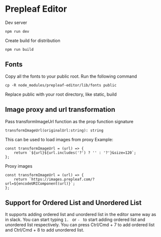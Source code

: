# Prepleaf Editor

Dev server

```
npm run dev
```

Create build for distribution

```
npm run build
```

## Fonts

Copy all the fonts to your public root. Run the following command

```
cp -R node_modules/prepleaf-editor/lib/fonts public
```

Replace public with your root directory, like static, build

## Image proxy and url transformation

Pass transformImageUrl function as the prop
function signature

```
transformImageUrl(originalUrl:string): string
```

This can be used to load images from proxy
Example:

```
const transformImageUrl = (url) => {
	return `${url}${url.includes('?') ? '' : '?'}&size=120`;
};
```

Proxy images

```
const transformImageUrl = (url) => {
	return `https://images.prepleaf.com/?url=${encodeURIComponent(url)}`;
};

```


## Support for Ordered List and Unordered List

It supports adding ordered list and unordered list in the editor same way as in slack. You can start typing `1. ` or `- ` to start adding ordered list and unordered list respectively.
You can press Ctrl/Cmd + 7 to add ordered list and Ctrl/Cmd + 8 to add unordered list.